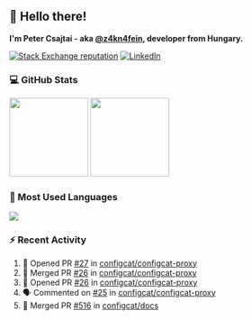 ## 👋 Hello there!

**I'm Peter Csajtai - aka [@z4kn4fein](https://github.com/z4kn4fein), developer from Hungary.**

[![Stack Exchange reputation](https://img.shields.io/stackexchange/stackoverflow/r/8700582?color=orange&label=reputation&logo=stackoverflow&style=for-the-badge)](https://stackoverflow.com/users/8700582)
[![LinkedIn](https://img.shields.io/badge/linkedin-%230077B5.svg?style=for-the-badge&logo=linkedin&logoColor=white)](https://www.linkedin.com/in/csajtai-p%C3%A9ter-45395341/)

### 💻 GitHub Stats

<div>
  <img height="140px" src="https://github-readme-stats-pcsajtai.vercel.app/api?username=z4kn4fein&show_icons=true&hide_border=true&count_private=true&custom_title=Stats&theme=dracula&line_height=24&hide_title=true">
  <img height="140px" src="https://streak-stats.demolab.com?user=z4kn4fein&theme=dracula&hide_border=true">
  
</div>

### :toolbox: Most Used Languages

<img src="https://github-readme-stats-pcsajtai.vercel.app/api/top-langs/?username=z4kn4fein&theme=dracula&hide_border=true&layout=compact&langs_count=8&hide_title=true">

### :zap: Recent Activity

<!--START_SECTION:activity-->
1. 💪 Opened PR [#27](https://github.com/configcat/configcat-proxy/pull/27) in [configcat/configcat-proxy](https://github.com/configcat/configcat-proxy)
2. 🎉 Merged PR [#26](https://github.com/configcat/configcat-proxy/pull/26) in [configcat/configcat-proxy](https://github.com/configcat/configcat-proxy)
3. 💪 Opened PR [#26](https://github.com/configcat/configcat-proxy/pull/26) in [configcat/configcat-proxy](https://github.com/configcat/configcat-proxy)
4. 🗣 Commented on [#25](https://github.com/configcat/configcat-proxy/issues/25#issuecomment-2616165617) in [configcat/configcat-proxy](https://github.com/configcat/configcat-proxy)
5. 🎉 Merged PR [#516](https://github.com/configcat/docs/pull/516) in [configcat/docs](https://github.com/configcat/docs)
<!--END_SECTION:activity-->
